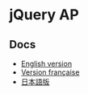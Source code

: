 # jQuery AP

## Docs

* [English version](https://get.phutu.red/blog/webdev/jquery/sail.html)
* [Version française](https://get.phutu.red/fr/journal/webdev/jquery/sail.html)
* [日本語版](https://get.phutu.red/ja/blog/webdev/jquery/sail.html)

